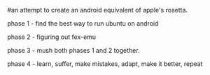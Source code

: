 #an attempt to create an android equivalent of apple's rosetta. 

phase 1 - find the best way to run ubuntu on android

phase 2 - figuring out fex-emu

phase 3 - mush both phases 1 and 2 together. 

phase 4 - learn, suffer, make mistakes, adapt, make it better, repeat

